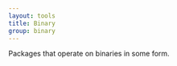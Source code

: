 ```yaml
---
layout: tools
title: Binary
group: binary
---
```

    
Packages that operate on binaries in some form.